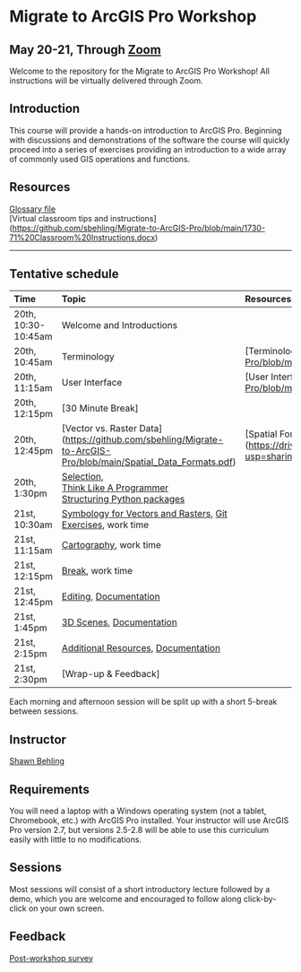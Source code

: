 # Migrate to ArcGIS Pro Workshop 
## May 20-21, Through [Zoom](https://blm.zoomgov.com/j/1604904934?pwd=ZDFaZUJkdHNsSGlZZ2lpTW9UZC8xdz09)

Welcome to the repository for the Migrate to ArcGIS Pro Workshop! All instructions will be virtually delivered through Zoom.

## Introduction

This course will provide a hands-on introduction to ArcGIS Pro. Beginning with discussions and demonstrations of the software the course will quickly proceed into a series of exercises providing an introduction to a wide array of commonly used GIS operations and functions.

## Resources

[Glossary file](https://github.com/sbehling/Migrate-to-ArcGIS-Pro/blob/main/Glossary.pdf)
<br/>[Virtual classroom tips and instructions] (https://github.com/sbehling/Migrate-to-ArcGIS-Pro/blob/main/1730-71%20Classroom%20Instructions.docx)

---

## Tentative schedule

| Time | Topic  | Resources  
|:--|:--|:--|
| 20th, 10:30-10:45am  | Welcome and Introductions| |
| 20th, 10:45am  | Terminology |  [Terminology Data] (https://github.com/sbehling/Migrate-to-ArcGIS-Pro/blob/main/Terminology.zip) |
| 20th, 11:15am  | User Interface | [User Interface Data] (https://github.com/sbehling/Migrate-to-ArcGIS-Pro/blob/main/User-Interface.zip) |
| 20th, 12:15pm  | [30 Minute Break] |
| 20th, 12:45pm  | [Vector vs. Raster Data] (https://github.com/sbehling/Migrate-to-ArcGIS-Pro/blob/main/Spatial_Data_Formats.pdf) | [Spatial Format Data] (https://drive.google.com/file/d/1drz70U8axcxTmPWNGW2VWpZHpfXKtX_T/view?usp=sharing)
| 20th, 1:30pm  | [Selection](http://carver.cs.ua.edu/Slides/2019/URSSI-WinterSchool/URSSI-WinterSchool-Design.pdf),<br/>[Think Like A Programmer](https://docs.google.com/presentation/d/1eNpMYEyS2x92P2r94pWwykfHSS2KaRHxzRsRN85WFh0/edit?usp=sharing)<br/>[Structuring Python packages](https://kyleniemeyer.github.io/research-software-dev-modules/module-packaging/) | 
| 21st, 10:30am | [Symbology for Vectors and Rasters](http://inundata.org/talks/git-collaboration/#/), [Git Exercises](https://jameshowison.github.io/peer_production_course/docs/additional_git_exercises.html), work time |
| 21st, 11:15am  | [Cartography](https://kyleniemeyer.github.io/research-software-dev-modules/module-testing-ci/), work time | 
| 21st, 12:15pm | [Break](http://carver.cs.ua.edu/Slides/2019/URSSI-WinterSchool/URSSI-WinterSchool-PeerCodeReview.pdf), work time | 
| 21st, 12:45pm| [Editing](https://kyleniemeyer.github.io/research-software-dev-modules/module-open-science/), [Documentation](https://kyleniemeyer.github.io/research-software-dev-modules/module-documentation/) |  
| 21st, 1:45pm| [3D Scenes](https://kyleniemeyer.github.io/research-software-dev-modules/module-open-science/), [Documentation](https://kyleniemeyer.github.io/research-software-dev-modules/module-documentation/) |  
| 21st, 2:15pm| [Additional Resources](https://kyleniemeyer.github.io/research-software-dev-modules/module-open-science/), [Documentation](https://kyleniemeyer.github.io/research-software-dev-modules/module-documentation/) | 
| 21st, 2:30pm| [Wrap-up & Feedback]


Each morning and afternoon session will be split up with a short 5-break between sessions. 


## Instructor

[Shawn Behling](https://shawnbehling.com)



## Requirements

You will need a laptop with a Windows operating system (not a tablet, Chromebook, etc.) with ArcGIS Pro installed.
Your instructor will use ArcGIS Pro version 2.7, but versions 2.5-2.8 will be able to use this curriculum easily with little to no modifications.


## Sessions

Most sessions will consist of a short introductory lecture followed by a demo, which you are welcome and encouraged to follow along click-by-click on your own screen.

## Feedback 

[Post-workshop survey](http://bit.ly/URSSI-WinterSchool-Evaluation)
